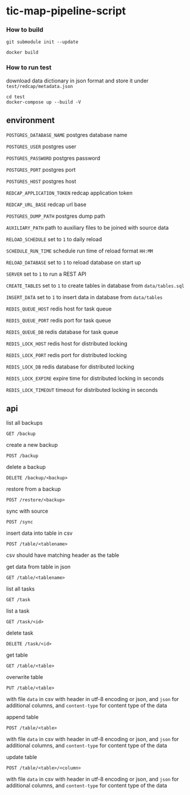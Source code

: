 # tic-map-pipeline-script

### How to build ###

```
git submodule init --update
```

```
docker build
```



### How to run test ###

download data dictionary in json format and store it under `test/redcap/metadata.json`

```
cd test
docker-compose up --build -V
```
## environment

`POSTGRES_DATABASE_NAME` postgres database name

`POSTGRES_USER` postgres user

`POSTGRES_PASSWORD` postgres password

`POSTGRES_PORT` postgres port    

`POSTGRES_HOST` postgres host

`REDCAP_APPLICATION_TOKEN` redcap application token

`REDCAP_URL_BASE` redcap url base

`POSTGRES_DUMP_PATH` postgres dump path

`AUXILIARY_PATH` path to auxiliary files to be joined with source data

`RELOAD_SCHEDULE` set to `1` to daily reload

`SCHEDULE_RUN_TIME` schedule run time of reload format `HH:MM`

`RELOAD_DATABASE` set to `1` to reload database on start up

`SERVER` set to `1` to run a REST API

`CREATE_TABLES` set to `1` to create tables in database from `data/tables.sql`

`INSERT_DATA` set to `1` to insert data in database from `data/tables`

`REDIS_QUEUE_HOST` redis host for task queue

`REDIS_QUEUE_PORT` redis port for task queue

`REDIS_QUEUE_DB` redis database for task queue

`REDIS_LOCK_HOST` redis host for distributed locking

`REDIS_LOCK_PORT` redis port for distributed locking

`REDIS_LOCK_DB` redis database for distributed locking

`REDIS_LOCK_EXPIRE` expire time for distributed locking in seconds

`REDIS_LOCK_TIMEOUT` timeout for distributed locking in seconds


## api

list all backups
```
GET /backup
```

create a new backup
```
POST /backup
```

delete a backup
```
DELETE /backup/<backup>
```

restore from a backup
```
POST /restore/<backup>
```

sync with source
```
POST /sync
```

insert data into table in csv
```
POST /table/<tablename>
```
csv should have matching header as the table 

get data from table in json
```
GET /table/<tablename>
```

list all tasks
```
GET /task
```

list a task
```
GET /task/<id>
```

delete task
```
DELETE /task/<id>
```

get table
```
GET /table/<table>
```

overwrite table
```
PUT /table/<table>
```
with file `data` in csv with header in utf-8 encoding or json, and `json` for additional columns, and `content-type` for content type of the data

append table
```
POST /table/<table>
```
with file `data` in csv with header in utf-8 encoding or json, and `json` for additional columns, and `content-type` for content type of the data

update table
```
POST /table/<table>/<column>
```
with file `data` in csv with header in utf-8 encoding or json, and `json` for additional columns, and `content-type` for content type of the data
